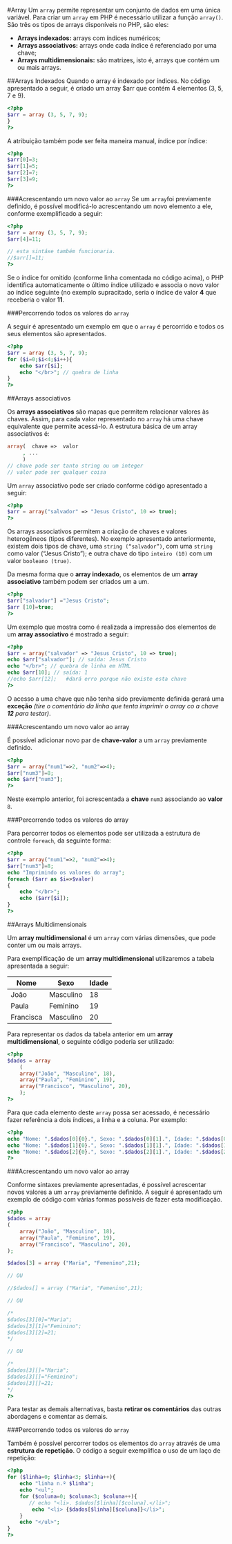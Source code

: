 #Array
Um `array` permite representar um conjunto de dados em uma única variável. Para criar um `array` em PHP é necessário utilizar a função `array()`. São três os tipos de arrays disponíveis no PHP, são eles:

- **Arrays indexados:** arrays com índices numéricos;
- **Arrays associativos:** arrays onde cada índice é referenciado por uma chave;
- **Arrays multidimensionais:** são matrizes, isto é, arrays que contém um ou mais arrays.

##Arrays Indexados
Quando o array é indexado por índices. No código apresentado a seguir, é criado um array $arr  que contém 4 elementos (3, 5, 7 e 9).

```php
<?php
$arr = array (3, 5, 7, 9);
}
?>
```
A atribuição também pode ser feita maneira manual, índice por índice: 

```php
<?php
$arr[0]=3;
$arr[1]=5;
$arr[2]=7;
$arr[3]=9;
?>
```

###Acrescentando um novo valor ao `array`
Se um `array`foi previamente definido, é possível modificá-lo acrescentando um novo elemento a ele, conforme exemplificado a seguir:

```php
<?php
$arr = array (3, 5, 7, 9);
$arr[4]=11;

// esta sintáxe também funcionaria.  
//$arr[]=11;
?>
```
Se o índice for omitido (conforme linha comentada no código acima), o PHP identifica automaticamente o último índice utilizado e associa o novo valor ao índice seguinte (no exemplo supracitado, seria o índice de valor **4** que receberia o valor **11**.

###Percorrendo todos os valores do `array`

A seguir é apresentado um exemplo em que o `array` é percorrido e todos os seus elementos são apresentados.

```php
<?php
$arr = array (3, 5, 7, 9);
for ($i=0;$i<4;$i++){
    echo $arr[$i];
    echo "</br>"; // quebra de linha
}
?>
```

##Arrays associativos

Os **arrays associativos** são mapas que permitem relacionar valores às chaves.  Assim, para cada valor representado no `array` há uma chave equivalente que permite acessá-lo. A estrutura básica de um array associativos é:

```php
array(  chave =>  valor
     , ...
     )
// chave pode ser tanto string ou um integer
// valor pode ser qualquer coisa
```

Um `array` associativo pode ser criado conforme código apresentado a seguir:

```php
<?php
$arr = array("salvador" => "Jesus Cristo", 10 => true);
?>
```
Os arrays associativos permitem a criação de chaves e valores heterogêneos (tipos diferentes). No exemplo apresentado anteriormente, existem dois tipos de chave, uma `string (“salvador”)`, com uma `string` como valor (“Jesus Cristo”); e outra chave do tipo `inteiro (10)` com um valor `booleano (true)`.

Da mesma forma que o **array indexado**, os elementos de um **array associativo** também podem ser criados um a um. 

```php
<?php
$arr["salvador"] ="Jesus Cristo";
$arr [10]=true;
?>
```
Um exemplo que mostra como é realizada a impressão dos elementos de um **array associativo** é mostrado a seguir:

```php
<?php
$arr = array("salvador" => "Jesus Cristo", 10 => true);
echo $arr["salvador"]; // saída: Jesus Cristo
echo "</br>"; // quebra de linha em HTML
echo $arr[10]; // saída: 1
//echo $arr[12];   #dará erro porque não existe esta chave
?>
```

O acesso a uma chave que não tenha sido previamente definida gerará uma **exceção** *(tire o comentário da linha que tenta imprimir o array co a chave **12** para testar)*. 

###Acrescentando um novo valor ao array

É possível adicionar novo par de **chave-valor** a um `array` previamente definido.

```php
<?php
$arr = array("num1"=>2, "num2"=>4);
$arr["num3"]=8;
echo $arr["num3"];
?>
```
Neste exemplo anterior, foi acrescentada a **chave** `num3` associando ao **valor** `8`.

###Percorrendo todos os valores do array

Para percorrer todos os elementos pode ser utilizada a estrutura de controle `foreach`, da seguinte forma:

```php
<?php
$arr = array("num1"=>2, "num2"=>4);
$arr["num3"]=8;
echo "Imprimindo os valores do array";
foreach ($arr as $i=>$valor)
{
    echo "</br>";
    echo ($arr[$i]);
}
?>
```

##Arrays Multidimensionais

Um **array multidimensional** é um `array` com várias dimensões, que pode conter um ou mais arrays. 

Para exemplificação de um **array multidimensional** utilizaremos a tabela apresentada a seguir:

| Nome |Sexo | Idade|
| -- | -- | -- |
| João | Masculino | 18 |
| Paula | Feminino | 19 |
| Francisca | Masculino | 20 |


Para representar os dados da tabela anterior em um **array multidimensional**, o seguinte código poderia ser utilizado:

```php
<?php
$dados = array
    (
    array("João", "Masculino", 18),
    array("Paula", "Feminino", 19),
    array("Francisco", "Masculino", 20),
    );
?>
```

Para que cada elemento deste `array` possa ser acessado, é necessário fazer referência a dois índices, a linha e a coluna. Por exemplo:

```php
<?php
echo "Nome: ".$dados[0]{0}.", Sexo: ".$dados[0][1].", Idade: ".$dados[0]{2}."</br>";
echo "Nome: ".$dados[1]{0}.", Sexo: ".$dados[1][1].", Idade: ".$dados[1]{2}."</br>";
echo "Nome: ".$dados[2]{0}.", Sexo: ".$dados[2][1].", Idade: ".$dados[2]{2};
?>
```

###Acrescentando um novo valor ao array

Conforme sintaxes previamente apresentadas, é possível acrescentar novos valores a um `array` previamente definido. A seguir é apresentado um exemplo de código com várias formas possíveis de fazer esta modificação.

```php
<?php
$dados = array
(
    array("João", "Masculino", 18),
    array("Paula", "Feminino", 19),
    array("Francisco", "Masculino", 20),
);

$dados[3] = array ("Maria", "Femenino",21);

// OU

//$dados[] = array ("Maria", "Femenino",21);

// OU

/*
$dados[3][0]="Maria";
$dados[3][1]="Feminino";
$dados[3][2]=21;
*/

// OU

/*
$dados[3][]="Maria";
$dados[3][]="Feminino";
$dados[3][]=21;
*/
?>
```


Para testar as demais alternativas, basta **retirar os comentários** das outras abordagens e comentar as demais.

###Percorrendo todos os valores do `array`

Também é possível percorrer todos os elementos do `array` através de uma **estrutura de repetição**. O código a seguir exemplifica o uso de um laço de repetição:

```php
<?php
for ($linha=0; $linha<3; $linha++){
    echo "linha n.º $linha";
    echo "<ul";
    for ($coluna=0; $coluna<3; $coluna++){
       // echo "<li>. $dados[$linha][$coluna].</li>";
        echo "<li> {$dados[$linha][$coluna]}</li>";
    }
    echo "</ul>";
}
?>
```























